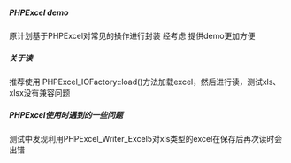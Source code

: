 ##### PHPExcel demo
原计划基于PHPExcel对常见的操作进行封装 经考虑 提供demo更加方便

##### 关于读
推荐使用 PHPExcel_IOFactory::load()方法加载excel，然后进行读，测试xls、xlsx没有兼容问题

##### PHPExcel使用时遇到的一些问题
测试中发现利用PHPExcel_Writer_Excel5对xls类型的excel在保存后再次读时会出错
